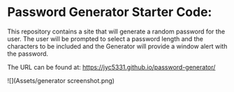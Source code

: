 # Password Generator Starter Code:

This repository contains a site that will generate a random password for the user. The user will be prompted to select a password length and the characters to be included and the Generator will provide a window alert with the password. 

The URL can be found at: https://jyc5331.github.io/password-generator/

![](Assets/generator screenshot.png)